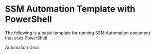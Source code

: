 # SSM Automation Template with PowerShell

The following is a basic template for running SSM Automation document that uses PowerShell

Automation Docs
